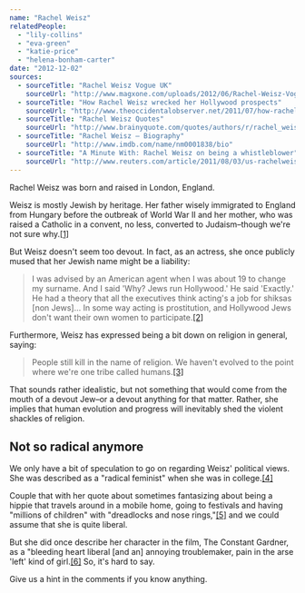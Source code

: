 ```yaml
---
name: "Rachel Weisz"
relatedPeople:
  - "lily-collins"
  - "eva-green"
  - "katie-price"
  - "helena-bonham-carter"
date: "2012-12-02"
sources:
  - sourceTitle: "Rachel Weisz Vogue UK"
    sourceUrl: "http://www.magxone.com/uploads/2012/06/Rachel-Weisz-Vogue-UK-8.jpg"
  - sourceTitle: "How Rachel Weisz wrecked her Hollywood prospects"
    sourceUrl: "http://www.theoccidentalobserver.net/2011/07/how-rachel-weisz-wrecked-her-hollywood-prospects/"
  - sourceTitle: "Rachel Weisz Quotes"
    sourceUrl: "http://www.brainyquote.com/quotes/authors/r/rachel_weisz_3.html"
  - sourceTitle: "Rachel Weisz – Biography"
    sourceUrl: "http://www.imdb.com/name/nm0001838/bio"
  - sourceTitle: "A Minute With: Rachel Weisz on being a whistleblower"
    sourceUrl: "http://www.reuters.com/article/2011/08/03/us-rachelweisz-idUSTRE7723AR20110803"
---
```


Rachel Weisz was born and raised in London, England.

Weisz is mostly Jewish by heritage. Her father wisely immigrated to England from Hungary before the outbreak of World War II and her mother, who was raised a Catholic in a convent, no less, converted to Judaism–though we're not sure why.<a class="source-citation" href="#http://www.magxone.com/uploads/2012/06/Rachel-Weisz-Vogue-UK-8.jpg" title="Rachel Weisz Vogue UK">[1]</a>

But Weisz doesn't seem too devout. In fact, as an actress, she once publicly mused that her Jewish name might be a liability:

>I was advised by an American agent when I was about 19 to change my surname. And I said 'Why? Jews run Hollywood.' He said 'Exactly.' He had a theory that all the executives think acting's a job for shiksas [non Jews]… In some way acting is prostitution, and Hollywood Jews don't want their own women to participate.<a class="source-citation" href="#http://www.theoccidentalobserver.net/2011/07/how-rachel-weisz-wrecked-her-hollywood-prospects/" title="How Rachel Weisz wrecked her Hollywood prospects">[2]</a>

Furthermore, Weisz has expressed being a bit down on religion in general, saying:

>People still kill in the name of religion. We haven't evolved to the point where we're one tribe called humans.<a class="source-citation" href="#http://www.brainyquote.com/quotes/authors/r/rachel_weisz_3.html" title="Rachel Weisz Qutoes">[3]</a>

That sounds rather idealistic, but not something that would come from the mouth of a devout Jew–or a devout anything for that matter. Rather, she implies that human evolution and progress will inevitably shed the violent shackles of religion.


## Not so radical anymore

We only have a bit of speculation to go on regarding Weisz' political views. She was described as a "radical feminist" when she was in college.<a class="source-citation" href="#http://www.imdb.com/name/nm0001838/bio" title="Rachel Weisz – Biography">[4]</a>

Couple that with her quote about sometimes fantasizing about being a hippie that travels around in a mobile home, going to festivals and having "millions of children" with "dreadlocks and nose rings,"<a class="source-citation" href="#http://www.brainyquote.com/quotes/authors/r/rachel_weisz_3.html" title="Rachel Weisz Quotes">[5]</a> and we could assume that she is quite liberal.

But she did once describe her character in the film, The Constant Gardner, as a "bleeding heart liberal [and an] annoying troublemaker, pain in the arse 'left' kind of girl.<a class="source-citation" href="#http://www.reuters.com/article/2011/08/03/us-rachelweisz-idUSTRE7723AR20110803" title="A Minute With: Rachel Weisz on being a whistleblower">[6]</a> So, it's hard to say.

Give us a hint in the comments if you know anything.